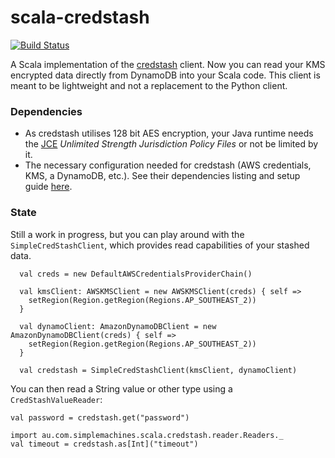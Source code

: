 # scala-credstash

[![Build Status](https://travis-ci.org/kdrakon/scala-credstash.svg?branch=master)](https://travis-ci.org/kdrakon/scala-credstash)

A Scala implementation of the [credstash](https://github.com/fugue/credstash) client. Now you can read your KMS encrypted data directly from DynamoDB into your Scala code. This client is meant to be lightweight and not a replacement to the Python client.

### Dependencies
- As credstash utilises 128 bit AES encryption, your Java runtime needs the [JCE](https://en.wikipedia.org/wiki/Java_Cryptography_Extension) _Unlimited Strength Jurisdiction Policy Files_ or not be limited by it.
- The necessary configuration needed for credstash (AWS credentials, KMS, a DynamoDB, etc.). See their dependencies listing and setup guide [here](https://github.com/fugue/credstash#dependencies).

### State
Still a work in progress, but you can play around with the `SimpleCredStashClient`, which provides read capabilities of your stashed data.

```
  val creds = new DefaultAWSCredentialsProviderChain()
  
  val kmsClient: AWSKMSClient = new AWSKMSClient(creds) { self =>
    setRegion(Region.getRegion(Regions.AP_SOUTHEAST_2))
  }

  val dynamoClient: AmazonDynamoDBClient = new AmazonDynamoDBClient(creds) { self =>
    setRegion(Region.getRegion(Regions.AP_SOUTHEAST_2))
  }

  val credstash = SimpleCredStashClient(kmsClient, dynamoClient)
```
You can then read a String value or other type using a `CredStashValueReader`:
```
val password = credstash.get("password")

import au.com.simplemachines.scala.credstash.reader.Readers._
val timeout = credstash.as[Int]("timeout")
```
